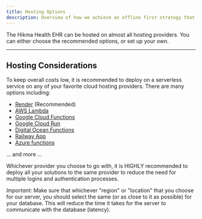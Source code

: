 ```yaml
---
title: Hosting Options
description: Overview of how we achieve an offline first strategy that truly scales to tens of thousands of patients comfortably
---
```


The Hikma Health EHR can be hosted on almost all hosting providers. You can either choose the recommended options, or set up your own.

---

## Hosting Considerations

To keep overall costs low, it is recommended to deploy on a serverless service on any of your favorite cloud hosting providers. There are many options including:

- [Render](https://render.com/) (Recommended)
- [AWS Lambda](https://aws.amazon.com/lambda/)
- [Google Cloud Functions](https://cloud.google.com/functions)
- [Google Cloud Run](https://cloud.google.com/run)
- [Digital Ocean Functions](https://www.digitalocean.com/products/functions/)
- [Railway App](https://railway.app/)
- [Azure functions](https://azure.microsoft.com/en-us/services/functions/)

... and more ...

Whichever provider you choose to go with, it is HIGHLY recommended to deploy all your solutions to the same provider to reduce the need for multiple logins and authentication processes.

_Important:_ Make sure that whichever "region" or "location" that you choose for our server, you should select the same (or as close to it as possible) for your database. This will reduce the time it takes for the server to communicate with the database (latency).
